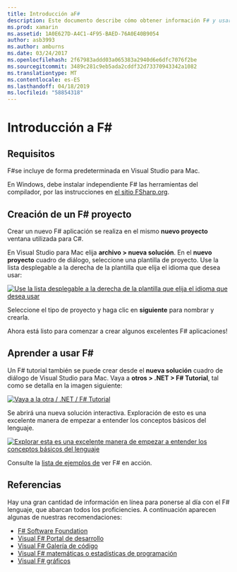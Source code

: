 ```yaml
---
title: Introducción aF#
description: Este documento describe cómo obtener información F# y usarlo para compilar aplicaciones de Xamarin con 2019 de Visual Studio y Visual Studio para Mac.
ms.prod: xamarin
ms.assetid: 1A0E627D-A4C1-4F95-BAED-76A0E40B9054
author: asb3993
ms.author: amburns
ms.date: 03/24/2017
ms.openlocfilehash: 2f67983addd03a065383a2940d6e6dfc7076f2be
ms.sourcegitcommit: 3489c281c9eb5ada2cddf32d73370943342a1082
ms.translationtype: MT
ms.contentlocale: es-ES
ms.lasthandoff: 04/18/2019
ms.locfileid: "58854318"
---
```

# <a name="getting-started-with-f35"></a>Introducción a F&#35;

## <a name="requirements"></a>Requisitos

F#se incluye de forma predeterminada en Visual Studio para Mac.

En Windows, debe instalar independiente F# las herramientas del compilador, por las instrucciones en [el sitio FSharp.org](http://fsharp.org/use/windows/).

## <a name="creating-an-f35-project"></a>Creación de un F&#35; proyecto

Crear un nuevo F# aplicación se realiza en el mismo **nuevo proyecto** ventana utilizada para C#.

En Visual Studio para Mac elija **archivo > nueva solución**. En el **nuevo proyecto** cuadro de diálogo, seleccione una plantilla de proyecto. Use la lista desplegable a la derecha de la plantilla que elija el idioma que desea usar:

 [![](overview-images/choosefsharp.png "Use la lista desplegable a la derecha de la plantilla que elija el idioma que desea usar")](overview-images/choosefsharp.png#lightbox)

Seleccione el tipo de proyecto y haga clic en **siguiente** para nombrar y crearla.


Ahora está listo para comenzar a crear algunos excelentes F# aplicaciones!

## <a name="learning-to-use-f35"></a>Aprender a usar F&#35;

Un F# tutorial también se puede crear desde el **nueva solución** cuadro de diálogo de Visual Studio para Mac. Vaya a **otros > .NET > F# Tutorial**, tal como se detalla en la imagen siguiente:

 [![](overview-images/fsharptutorial.png "Vaya a la otra / .NET / F# Tutorial")](overview-images/fsharptutorial.png#lightbox)

Se abrirá una nueva solución interactiva. Exploración de esto es una excelente manera de empezar a entender los conceptos básicos del lenguaje.

 [![](overview-images/newtutorial-sml.png "Explorar esta es una excelente manera de empezar a entender los conceptos básicos del lenguaje")](overview-images/newtutorial.png#lightbox)

Consulte la [lista de ejemplos de](~/cross-platform/platform/fsharp/samples.md) ver F# en acción.

## <a name="references"></a>Referencias

Hay una gran cantidad de información en línea para ponerse al día con el F# lenguaje, que abarcan todos los proficiencies. A continuación aparecen algunas de nuestras recomendaciones:

-  [F# Software Foundation](http://fsharp.org)
-  [Visual F# Portal de desarrollo](http://go.microsoft.com/fwlink/?LinkID=234174)
-  [Visual F# Galería de código](http://go.microsoft.com/fwlink/?LinkID=124614)
-  [Visual F# matemáticas o estadísticas de programación](http://go.microsoft.com/fwlink/?LinkId=235173)
-  [Visual F# gráficos](http://go.microsoft.com/fwlink/?LinkId=235176)

